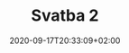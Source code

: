 ---
title: Svatba 2
draft: false
date: 2020-09-17T20:33:09+02:00
resources:

- src: 20200912_1708-2045.jpg
  name: ???
  params:
    order: -1
    description: ????
    # button_text: Button text
    # button_url: "https://example.com"

---